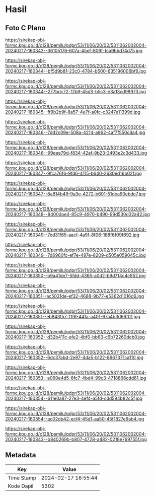 # Hasil

## Foto C Plano

https://sirekap-obj-formc.kpu.go.id/c128/pemilu/pdpr/53/11/06/20/02/5311062002004-20240217-160342--36105176-607a-45ef-809f-fca9bbd74d75.jpg

https://sirekap-obj-formc.kpu.go.id/c128/pemilu/pdpr/53/11/06/20/02/5311062002004-20240217-160344--bf5d9b81-23c0-4784-b500-635196006bf6.jpg

https://sirekap-obj-formc.kpu.go.id/c128/pemilu/pdpr/53/11/06/20/02/5311062002004-20240217-160344--277bdc72-f2b9-45d3-b5c3-e3a13cd98973.jpg

https://sirekap-obj-formc.kpu.go.id/c128/pemilu/pdpr/53/11/06/20/02/5311062002004-20240217-160345--ff9b2b9f-8a57-4e7f-a0fc-c3247e11399d.jpg

https://sirekap-obj-formc.kpu.go.id/c128/pemilu/pdpr/53/11/06/20/02/5311062002004-20240217-160346--7dd2c09e-508a-4214-a962-4af7f550cda4.jpg

https://sirekap-obj-formc.kpu.go.id/c128/pemilu/pdpr/53/11/06/20/02/5311062002004-20240217-160346--99eee79d-f834-42af-9b23-2493e2c3d433.jpg

https://sirekap-obj-formc.kpu.go.id/c128/pemilu/pdpr/53/11/06/20/02/5311062002004-20240217-160347--9fca76f6-9fd6-4115-b640-2630ed16b02f.jpg

https://sirekap-obj-formc.kpu.go.id/c128/pemilu/pdpr/53/11/06/20/02/5311062002004-20240217-160347--8a814b49-9a3e-4272-b601-51dea90ebde7.jpg

https://sirekap-obj-formc.kpu.go.id/c128/pemilu/pdpr/53/11/06/20/02/5311062002004-20240217-160348--8400dae4-85c9-4970-b490-99d530d32a42.jpg

https://sirekap-obj-formc.kpu.go.id/c128/pemilu/pdpr/53/11/06/20/02/5311062002004-20240217-160349--7ed31f65-aacf-4a9f-8f06-188f6f09f692.jpg

https://sirekap-obj-formc.kpu.go.id/c128/pemilu/pdpr/53/11/06/20/02/5311062002004-20240217-160349--7d6960fc-ef7e-497e-8209-d505e059045c.jpg

https://sirekap-obj-formc.kpu.go.id/c128/pemilu/pdpr/53/11/06/20/02/5311062002004-20240217-160350--b9a41de7-5fdd-4365-a0d2-b9d714c4c852.jpg

https://sirekap-obj-formc.kpu.go.id/c128/pemilu/pdpr/53/11/06/20/02/5311062002004-20240217-160351--ac5021de-ef32-4688-9b77-e5362d1016d6.jpg

https://sirekap-obj-formc.kpu.go.id/c128/pemilu/pdpr/53/11/06/20/02/5311062002004-20240217-160351--eb843f57-f1f6-441a-a401-67a4b3d66f01.jpg

https://sirekap-obj-formc.kpu.go.id/c128/pemilu/pdpr/53/11/06/20/02/5311062002004-20240217-160352--d32b411c-afe2-4bf0-bb63-c9b72260deb0.jpg

https://sirekap-obj-formc.kpu.go.id/c128/pemilu/pdpr/53/11/06/20/02/5311062002004-20240217-160352--6dc37abd-2e97-4da5-b122-8667371ca110.jpg

https://sirekap-obj-formc.kpu.go.id/c128/pemilu/pdpr/53/11/06/20/02/5311062002004-20240217-160353--a060e4d5-8fc7-4bd4-99c3-4718866cdd61.jpg

https://sirekap-obj-formc.kpu.go.id/c128/pemilu/pdpr/53/11/06/20/02/5311062002004-20240217-160354--611e0a87-27e3-4ef4-a5fd-cdd594b82c5f.jpg

https://sirekap-obj-formc.kpu.go.id/c128/pemilu/pdpr/53/11/06/20/02/5311062002004-20240217-160354--ac02db42-ecf4-45d1-aa50-45f1827e9ab4.jpg

https://sirekap-obj-formc.kpu.go.id/c128/pemilu/pdpr/53/11/06/20/02/5311062002004-20240217-160343--b840269b-b807-4728-a482-0218e769755f.jpg


## Metadata

| Key        | Value               |
| ---------- | ------------------- |
| Time Stamp | 2024-02-17 16:55:44 |
| Kode Dapil | 5302                |



